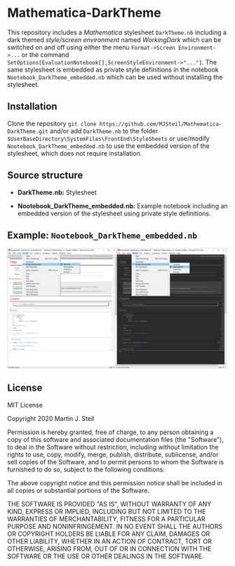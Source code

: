 # Mathematica-DarkTheme

This repository includes a *Mathematica* stylesheet `DarkTheme.nb` including a dark themed *style/screen environment* named *WorkingDark*
which can be switched on and off using either the menu `Format->Screen Environment->...` or the command `SetOptions[EvaluationNotebook[],ScreenStyleEnvironment->"..."]`.
The same stylesheet is embedded as private style definitions in the notebook `Nootebook_DarkTheme_embedded.nb` which can be used without installing the stylesheet.

## Installation
Clone the repository `git clone https://github.com/MJSteil/Mathematica-DarkTheme.git`
and/or add `DarkTheme.nb` to the folder `$UserBaseDirectory\SystemFiles\FrontEnd\StyleSheets` or use/modify `Nootebook_DarkTheme_embedded.nb` to use the embedded version of the stylesheet, which does not require installation.

## Source structure
* **DarkTheme.nb:** Stylesheet

* **Nootebook_DarkTheme_embedded.nb:** Example notebook including an embedded version of the stylesheet using private style definitions.

## Example: `Nootebook_DarkTheme_embedded.nb`

<img src="doc/notebook.png" alt="Nootebook_DarkTheme_embedded.nb screenshot" width="500"/>

## License
MIT License

Copyright 2020 Martin J. Steil

Permission is hereby granted, free of charge, to any person obtaining a copy
of this software and associated documentation files (the "Software"), to deal
in the Software without restriction, including without limitation the rights
to use, copy, modify, merge, publish, distribute, sublicense, and/or sell
copies of the Software, and to permit persons to whom the Software is
furnished to do so, subject to the following conditions:

The above copyright notice and this permission notice shall be included in all
copies or substantial portions of the Software.

THE SOFTWARE IS PROVIDED "AS IS", WITHOUT WARRANTY OF ANY KIND, EXPRESS OR
IMPLIED, INCLUDING BUT NOT LIMITED TO THE WARRANTIES OF MERCHANTABILITY,
FITNESS FOR A PARTICULAR PURPOSE AND NONINFRINGEMENT. IN NO EVENT SHALL THE
AUTHORS OR COPYRIGHT HOLDERS BE LIABLE FOR ANY CLAIM, DAMAGES OR OTHER
LIABILITY, WHETHER IN AN ACTION OF CONTRACT, TORT OR OTHERWISE, ARISING FROM,
OUT OF OR IN CONNECTION WITH THE SOFTWARE OR THE USE OR OTHER DEALINGS IN THE
SOFTWARE.
